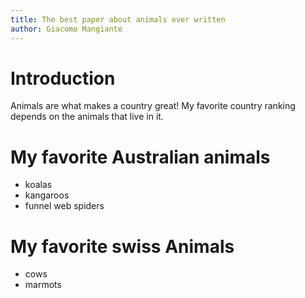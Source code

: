 ```yaml
---
title: The best paper about animals ever written
author: Giacomo Mangiante
---
```


# Introduction

Animals are what makes a country great!
My favorite country ranking depends on the animals that live in it.

# My favorite Australian animals

* koalas
* kangaroos
* funnel web spiders

# My favorite swiss Animals

* cows
* marmots
